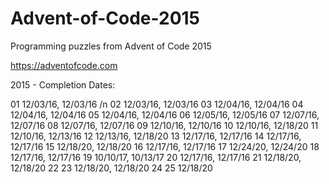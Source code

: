 # Advent-of-Code-2015
Programming puzzles from Advent of Code 2015

https://adventofcode.com


2015 - Completion Dates:

01 12/03/16, 12/03/16 /n
02 12/03/16, 12/03/16
03 12/04/16, 12/04/16
04 12/04/16, 12/04/16
05 12/04/16, 12/04/16
06 12/05/16, 12/05/16
07 12/07/16, 12/07/16
08 12/07/16, 12/07/16
09 12/10/16, 12/10/16
10 12/10/16, 12/18/20
11 12/10/16, 12/13/16
12 12/13/16, 12/18/20
13 12/17/16, 12/17/16
14 12/17/16, 12/17/16
15 12/18/20, 12/18/20
16 12/17/16, 12/17/16
17 12/24/20, 12/24/20
18 12/17/16, 12/17/16
19 10/10/17, 10/13/17
20 12/17/16, 12/17/16
21 12/18/20, 12/18/20
22
23 12/18/20, 12/18/20
24
25 12/18/20
